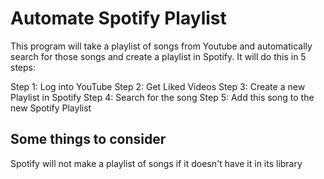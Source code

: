 # Automate Spotify Playlist

This program will take a playlist of songs from Youtube and automatically search for those songs and create a playlist in Spotify.
It will do this in 5 steps: 


Step 1: Log into YouTube
Step 2: Get Liked Videos
Step 3: Create a new Playlist in Spotify
Step 4: Search for the song
Step 5: Add this song to the new Spotify Playlist

## Some things to consider
Spotify will not make a playlist of songs if it doesn't have it in its library